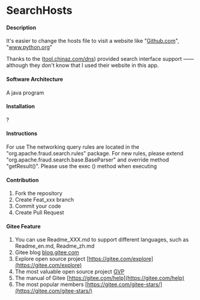 # SearchHosts

#### Description
It's easier to change the hosts file to visit a website like "[Github.com](https://github.com)", "www.python.org" 

Thanks to the ([tool.chinaz.com/dns](https://tool.chinaz.com/dns)) provided search interface support —— although they don't know that I used their website in this app.


#### Software Architecture 
A java program

#### Installation
?

#### Instructions 
For use The networking query rules are located in the "org.apache.fraud.search.rules" package. 
For new rules, please extend "org.apache.fraud.search.base.BaseParser" and override method "getResult()". 
Please use the exec () method when executing

#### Contribution

1. Fork the repository
2. Create Feat_xxx branch
3. Commit your code
4. Create Pull Request


#### Gitee Feature

1. You can use Readme\_XXX.md to support different languages, such as Readme\_en.md, Readme\_zh.md
2. Gitee blog [blog.gitee.com](https://blog.gitee.com)
3. Explore open source project [https://gitee.com/explore](https://gitee.com/explore)
4. The most valuable open source project [GVP](https://gitee.com/gvp)
5. The manual of Gitee [https://gitee.com/help](https://gitee.com/help)
6. The most popular members  [https://gitee.com/gitee-stars/](https://gitee.com/gitee-stars/)